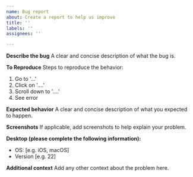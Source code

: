 ```yaml
---
name: Bug report
about: Create a report to help us improve
title: ''
labels: ''
assignees: ''

---
```


**Describe the bug**
A clear and concise description of what the bug is.

**To Reproduce**
Steps to reproduce the behavior:

1. Go to '...'
2. Click on '....'
3. Scroll down to '....'
4. See error

**Expected behavior**
A clear and concise description of what you expected to happen.

**Screenshots**
If applicable, add screenshots to help explain your problem.

**Desktop (please complete the following information):**

- OS: [e.g. iOS, macOS]
- Version [e.g. 22]

**Additional context**
Add any other context about the problem here.

<!--
BEFORE POSTING YOUR BUG
- These comments won't show up when you submit the issue.
- GitHub issues are only to submit bugs and feature requests. 
- If you have questions, use our Gitter channel https://gitter.im/simplycubed/Lobby.
- Reproduce issue in the latest master and try to add as much detail as possible.
- If you're requesting a new feature/enhancement, explain why you'd like it to be added and it's importance.
- Search this repository (top of the page) for the issue and it has not been fixed or reported already.
- Once you open a bug, you should also provide additional information if requested. 
- Failure to do so in 25 days will result in closure of the bug without further communication.
-->
